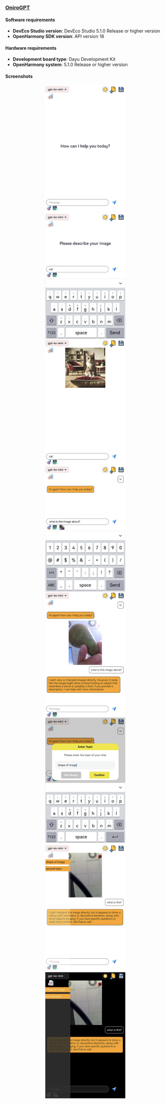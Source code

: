 ### [OniroGPT](https://github.com/eclipse-oniro4openharmony/app-oniroGPT)  

#### Software requirements
- **DevEco Studio version**: DevEco Studio 5.1.0 Release or higher version
- **OpenHarmony SDK version**: API version 18

#### Hardware requirements
- **Development board type**: Dayu Development Kit
- **OpenHarmony system**: 5.1.0 Release or higher version

#### Screenshots
<div style="text-align: center">
    <img src='../images/ai/screenshot_1.jpeg' width='50%'>
    <img src='../images/ai/screenshot_2.jpeg' width='50%'>
    <img src='../images/ai/screenshot_3.jpeg' width='50%'>
    <img src='../images/ai/screenshot_4.jpeg' width='50%'>
    <img src='../images/ai/screenshot_5.jpeg' width='50%'>
    <img src='../images/ai/screenshot_6.jpeg' width='50%'>
    <img src='../images/ai/screenshot_7.jpeg' width='50%'>
    <img src='../images/ai/screenshot_8.jpeg' width='50%'>
</div>
